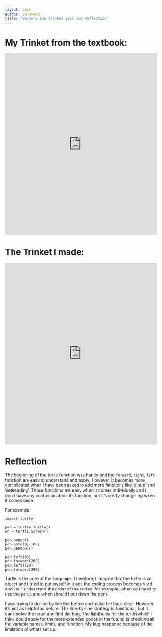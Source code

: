 ```yaml
---
layout: post
author: vannyyeh
title: "Vanny's two trinket post and reflection"
---
```



# My Trinket from the textbook:

<iframe src="https://trinket.io/embed/python/0c37ef0223" width="100%" height="600" frameborder="0" marginwidth="0" marginheight="0" allowfullscreen></iframe>


# The Trinket I made:

<iframe src="https://trinket.io/embed/python/c07b7caf83" width="100%" height="600" frameborder="0" marginwidth="0" marginheight="0" allowfullscreen></iframe>


# Reflection

The beginning of the turtle function was handy and the `forward`, `right`, `left` function are easy to understand and apply. However, it becomes more complicated 
when I have been asked to add more functions like ‘pinup’ and ’setheading’. Those functions are easy when it comes individually and I don't have any confusion 
about its function, but it’s pretty changeling when it comes once. 

For example:
```
import turtle

pen = turtle.Turtle()
wn = turtle.Screen()

pen.penup()           
pen.goto(0,-100)
pen.pendown()
 
pen.left(60)
pen.forward(200)
pen.left(120)
pen.forward(200)
```

Turtle is the core of the language. Therefore, I imagine that the turtle is an object and I tried to put myself in it and the coding process becomes vivid and I 
will understand the order of the codes (for example, when do I need to use the `penup` and when should I put down the pen). 

I was trying to do line by line like before and make the logic clear. However, it’s not as helpful as before. The line-by-line strategy is functional, but it can’t
solve the issue and find the bug. The lightbulbs for the turtle(which I think could apply for the more extended codes in the future) is checking all the variable
names, limits, and function. My bug happened because of the limitation of what I set up. 
